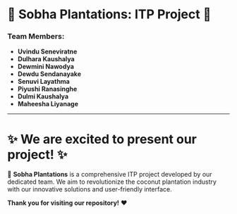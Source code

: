 # 🌿 Sobha Plantations: ITP Project 🌿

### Team Members:

- **Uvindu Seneviratne**
- **Dulhara Kaushalya**
- **Dewmini Nawodya**
- **Dewdu Sendanayake**
- **Senuvi Layathma**
- **Piyushi Ranasinghe**
- **Dulmi  Kaushalya**
- **Maheesha Liyanage**

---


✨ We are excited to present our project! ✨
=======


🚀 **Sobha Plantations** is a comprehensive ITP project developed by our dedicated team. We aim to revolutionize the coconut plantation industry with our innovative solutions and user-friendly interface.



**Thank you for visiting our repository!** ❤️
